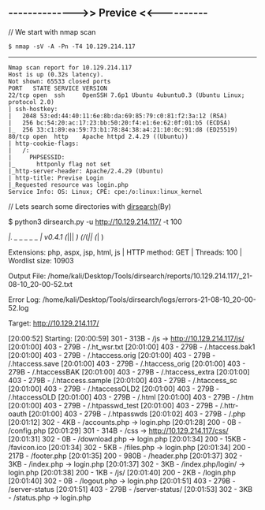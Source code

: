 ## -------------->> Previce <<----------

// We start with nmap scan

    $ nmap -sV -A -Pn -T4 10.129.214.117
-----

    Nmap scan report for 10.129.214.117
    Host is up (0.32s latency).
    Not shown: 65533 closed ports
    PORT   STATE SERVICE VERSION
    22/tcp open  ssh     OpenSSH 7.6p1 Ubuntu 4ubuntu0.3 (Ubuntu Linux; protocol 2.0)
    | ssh-hostkey: 
    |   2048 53:ed:44:40:11:6e:8b:da:69:85:79:c0:81:f2:3a:12 (RSA)
    |   256 bc:54:20:ac:17:23:bb:50:20:f4:e1:6e:62:0f:01:b5 (ECDSA)
    |_  256 33:c1:89:ea:59:73:b1:78:84:38:a4:21:10:0c:91:d8 (ED25519)
    80/tcp open  http    Apache httpd 2.4.29 ((Ubuntu))
    | http-cookie-flags: 
    |   /: 
    |     PHPSESSID: 
    |_      httponly flag not set
    |_http-server-header: Apache/2.4.29 (Ubuntu)
    | http-title: Previse Login
    |_Requested resource was login.php
    Service Info: OS: Linux; CPE: cpe:/o:linux:linux_kernel


// Lets search some directories with [dirsearch]()(By)

$ python3 dirsearch.py -u http://10.129.214.117/ -t 100 

  _|. _ _  _  _  _ _|_    v0.4.1
 (_||| _) (/_(_|| (_| )

Extensions: php, aspx, jsp, html, js | HTTP method: GET | Threads: 100 | Wordlist size: 10903

Output File: /home/kali/Desktop/Tools/dirsearch/reports/10.129.214.117/_21-08-10_20-00-52.txt

Error Log: /home/kali/Desktop/Tools/dirsearch/logs/errors-21-08-10_20-00-52.log

Target: http://10.129.214.117/

[20:00:52] Starting: 
[20:00:59] 301 -  313B  - /js  ->  http://10.129.214.117/js/
[20:01:00] 403 -  279B  - /.ht_wsr.txt
[20:01:00] 403 -  279B  - /.htaccess.bak1
[20:01:00] 403 -  279B  - /.htaccess.orig
[20:01:00] 403 -  279B  - /.htaccess.save
[20:01:00] 403 -  279B  - /.htaccess_orig
[20:01:00] 403 -  279B  - /.htaccessBAK
[20:01:00] 403 -  279B  - /.htaccess_extra
[20:01:00] 403 -  279B  - /.htaccess.sample
[20:01:00] 403 -  279B  - /.htaccess_sc
[20:01:00] 403 -  279B  - /.htaccessOLD2
[20:01:00] 403 -  279B  - /.htaccessOLD
[20:01:00] 403 -  279B  - /.html
[20:01:00] 403 -  279B  - /.htm
[20:01:00] 403 -  279B  - /.htpasswd_test
[20:01:00] 403 -  279B  - /.httr-oauth
[20:01:00] 403 -  279B  - /.htpasswds
[20:01:02] 403 -  279B  - /.php
[20:01:12] 302 -    4KB - /accounts.php  ->  login.php
[20:01:28] 200 -    0B  - /config.php
[20:01:29] 301 -  314B  - /css  ->  http://10.129.214.117/css/
[20:01:31] 302 -    0B  - /download.php  ->  login.php
[20:01:34] 200 -   15KB - /favicon.ico
[20:01:34] 302 -    5KB - /files.php  ->  login.php
[20:01:34] 200 -  217B  - /footer.php
[20:01:35] 200 -  980B  - /header.php
[20:01:37] 302 -    3KB - /index.php  ->  login.php
[20:01:37] 302 -    3KB - /index.php/login/  ->  login.php
[20:01:38] 200 -    1KB - /js/
[20:01:40] 200 -    2KB - /login.php
[20:01:40] 302 -    0B  - /logout.php  ->  login.php
[20:01:51] 403 -  279B  - /server-status
[20:01:51] 403 -  279B  - /server-status/
[20:01:53] 302 -    3KB - /status.php  ->  login.php
